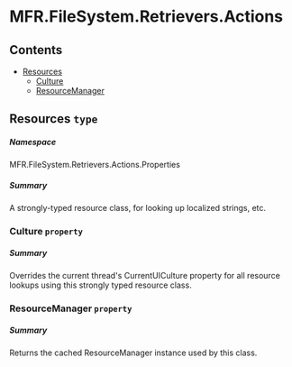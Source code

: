<a name='assembly'></a>
# MFR.FileSystem.Retrievers.Actions

## Contents

- [Resources](#T-MFR.FileSystem.Retrievers.Actions-Properties-Resources 'MFR.FileSystem.Retrievers.Actions.Properties.Resources')
  - [Culture](#P-MFR.FileSystem.Retrievers.Actions-Properties-Resources-Culture 'MFR.FileSystem.Retrievers.Actions.Properties.Resources.Culture')
  - [ResourceManager](#P-MFR.FileSystem.Retrievers.Actions-Properties-Resources-ResourceManager 'MFR.FileSystem.Retrievers.Actions.Properties.Resources.ResourceManager')

<a name='T-MFR.FileSystem.Retrievers.Actions-Properties-Resources'></a>
## Resources `type`

##### Namespace

MFR.FileSystem.Retrievers.Actions.Properties

##### Summary

A strongly-typed resource class, for looking up localized strings, etc.

<a name='P-MFR.FileSystem.Retrievers.Actions-Properties-Resources-Culture'></a>
### Culture `property`

##### Summary

Overrides the current thread's CurrentUICulture property for all
  resource lookups using this strongly typed resource class.

<a name='P-MFR.FileSystem.Retrievers.Actions-Properties-Resources-ResourceManager'></a>
### ResourceManager `property`

##### Summary

Returns the cached ResourceManager instance used by this class.
